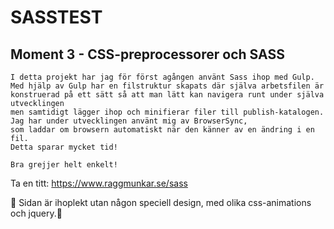 # SASSTEST

## Moment 3 - CSS-preprocessorer och SASS
```
I detta projekt har jag för först agången använt Sass ihop med Gulp.
Med hjälp av Gulp har en filstruktur skapats där själva arbetsfilen är 
konstruerad på ett sätt så att man lätt kan navigera runt under själva utvecklingen
men samtidigt lägger ihop och minifierar filer till publish-katalogen.
Jag har under utvecklingen använt mig av BrowserSync, 
som laddar om browsern automatiskt när den känner av en ändring i en fil. 
Detta sparar mycket tid!

Bra grejjer helt enkelt!
```
Ta en titt: https://www.raggmunkar.se/sass

:metal:
Sidan är ihoplekt utan någon speciell design, med olika css-animations och jquery.:metal:
